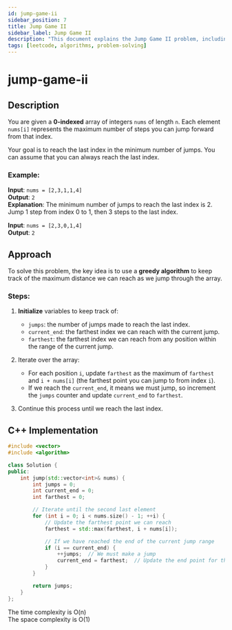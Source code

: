 ```yaml
---
id: jump-game-ii
sidebar_position: 7
title: Jump Game II
sidebar_label: Jump Game II
description: "This document explains the Jump Game II problem, including its description, approach, and implementation in C++."
tags: [leetcode, algorithms, problem-solving]
---
```


# jump-game-ii

## Description
You are given a **0-indexed** array of integers `nums` of length `n`. Each element `nums[i]` represents the maximum number of steps you can jump forward from that index.

Your goal is to reach the last index in the minimum number of jumps. You can assume that you can always reach the last index.

### Example:
**Input**: `nums = [2,3,1,1,4]`  
**Output**: `2`  
**Explanation**: The minimum number of jumps to reach the last index is 2. Jump 1 step from index 0 to 1, then 3 steps to the last index.

**Input**: `nums = [2,3,0,1,4]`  
**Output**: `2`

## Approach
To solve this problem, the key idea is to use a **greedy algorithm** to keep track of the maximum distance we can reach as we jump through the array.

### Steps:
1. **Initialize** variables to keep track of:
   - `jumps`: the number of jumps made to reach the last index.
   - `current_end`: the farthest index we can reach with the current jump.
   - `farthest`: the farthest index we can reach from any position within the range of the current jump.
   
2. Iterate over the array:
   - For each position `i`, update `farthest` as the maximum of `farthest` and `i + nums[i]` (the farthest point you can jump to from index `i`).
   - If we reach the `current_end`, it means we must jump, so increment the `jumps` counter and update `current_end` to `farthest`.

3. Continue this process until we reach the last index.

## C++ Implementation

```cpp
#include <vector>
#include <algorithm>

class Solution {
public:
    int jump(std::vector<int>& nums) {
        int jumps = 0;
        int current_end = 0;
        int farthest = 0;

        // Iterate until the second last element
        for (int i = 0; i < nums.size() - 1; ++i) {
            // Update the farthest point we can reach
            farthest = std::max(farthest, i + nums[i]);

            // If we have reached the end of the current jump range
            if (i == current_end) {
                ++jumps;  // We must make a jump
                current_end = farthest;  // Update the end point for the next jump
            }
        }

        return jumps;
    }
};
```
The time complexity is O(n) <br/>
The space complexity is O(1)